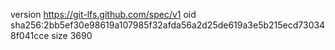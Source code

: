 version https://git-lfs.github.com/spec/v1
oid sha256:2bb5ef30e98619a107985f32afda56a2d25de619a3e5b215ecd730348f041cce
size 3690
